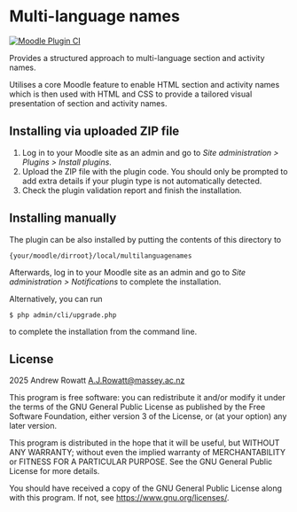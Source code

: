 # Multi-language names #
[![Moodle Plugin CI](https://github.com/andrewrowatt-masseyuni/moodle-local_multilanguagenames/actions/workflows/moodle-ci.yml/badge.svg)](https://github.com/andrewrowatt-masseyuni/moodle-local_multilanguagenames/actions/workflows/moodle-ci.yml)

Provides a structured approach to multi-language section and activity names.

Utilises a core Moodle feature to enable HTML section and activity names
which is then used with HTML and CSS to provide a tailored visual presentation
of section and activity names.

## Installing via uploaded ZIP file ##

1. Log in to your Moodle site as an admin and go to _Site administration >
   Plugins > Install plugins_.
2. Upload the ZIP file with the plugin code. You should only be prompted to add
   extra details if your plugin type is not automatically detected.
3. Check the plugin validation report and finish the installation.

## Installing manually ##

The plugin can be also installed by putting the contents of this directory to

    {your/moodle/dirroot}/local/multilanguagenames

Afterwards, log in to your Moodle site as an admin and go to _Site administration >
Notifications_ to complete the installation.

Alternatively, you can run

    $ php admin/cli/upgrade.php

to complete the installation from the command line.

## License ##

2025 Andrew Rowatt <A.J.Rowatt@massey.ac.nz>

This program is free software: you can redistribute it and/or modify it under
the terms of the GNU General Public License as published by the Free Software
Foundation, either version 3 of the License, or (at your option) any later
version.

This program is distributed in the hope that it will be useful, but WITHOUT ANY
WARRANTY; without even the implied warranty of MERCHANTABILITY or FITNESS FOR A
PARTICULAR PURPOSE.  See the GNU General Public License for more details.

You should have received a copy of the GNU General Public License along with
this program.  If not, see <https://www.gnu.org/licenses/>.
